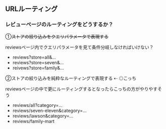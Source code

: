 ## URLルーティング

### レビューページのルーティングをどうするか？

①~~ストアの絞り込みをクエリパラメータで表現する~~

reviewsページ内でクエリパラメータを見て条件分岐しなければいけない？

- reviews?store=all&...
- reviews?store=seven&...
- reivews?store=family&...

②ストアの絞り込みを純粋なルーティングで表現する ⇠ ◎こっち

reviewsページの中で更にルーティングするとなったらこっちの方がやりやすそう

- reviews/all?category=...
- reviews/seven-eleven&category=...
- reviews/lawson&category=...
- reviews/family-mart
